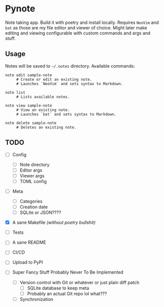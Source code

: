 # Pynote

Note taking app. Build it with poetry and install locally.
Requires `NeoVim` and `bat` as those are my file editor and viewer of choice.
Might later make editing and viewing configurable with custom commands and args and stuff.

## Usage

Notes will be saved to `~/.notes` directory. Available commands:

```shell
note edit sample-note
     # Create or edit an existing note.
     # Launches `NeoVim` and sets syntax to Markdown.

note list
     # Lists available notes.

note view sample-note
     # View an existing note.
     # Launches `bat` and sets syntax to Markdown.

note delete sample-note
     # Deletes an existing note.
```

## TODO

- [ ] Config
  - [ ] Note directory
  - [ ] Editor args
  - [ ] Viewer args
  - [ ] TOML config

- [ ] Meta
  - [ ] Categories
  - [ ] Creation date
  - [ ] SQLite or JSON????

- [x] A sane Makefile _(without poetry bullshit)_
- [ ] Tests
- [ ] A sane README
- [ ] CI/CD
- [ ] Upload to PyPI

- [ ] Super Fancy Stuff Probably Never To Be Implemented
  - [ ] Version control with Git or whatever or just plain diff patch
    - [ ] SQLite database to keep meta
    - [ ] Probably an actual Git repo lol what???
  - [ ] Synchronization
